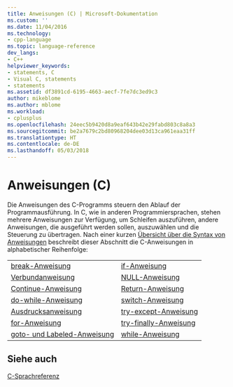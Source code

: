 ```yaml
---
title: Anweisungen (C) | Microsoft-Dokumentation
ms.custom: ''
ms.date: 11/04/2016
ms.technology:
- cpp-language
ms.topic: language-reference
dev_langs:
- C++
helpviewer_keywords:
- statements, C
- Visual C, statements
- statements
ms.assetid: df3891cd-6195-4663-aecf-7fe7dc3ed9c3
author: mikeblome
ms.author: mblome
ms.workload:
- cplusplus
ms.openlocfilehash: 24eec5b9420d8a9eaf643b42e29fabd803c8a8a3
ms.sourcegitcommit: be2a7679c2bd80968204dee03d13ca961eaa31ff
ms.translationtype: HT
ms.contentlocale: de-DE
ms.lasthandoff: 05/03/2018
---
```

# <a name="statements-c"></a>Anweisungen (C)
Die Anweisungen des C-Programms steuern den Ablauf der Programmausführung. In C, wie in anderen Programmiersprachen, stehen mehrere Anweisungen zur Verfügung, um Schleifen auszuführen, andere Anweisungen, die ausgeführt werden sollen, auszuwählen und die Steuerung zu übertragen. Nach einer kurzen [Übersicht über die Syntax von Anweisungen](../c-language/overview-of-c-statements.md) beschreibt dieser Abschnitt die C-Anweisungen in alphabetischer Reihenfolge:  
  
|||  
|-|-|  
|[break-Anweisung](../c-language/break-statement-c.md)|[if-Anweisung](../c-language/if-statement-c.md)|  
|[Verbundanweisung](../c-language/compound-statement-c.md)|[NULL-Anweisung](../c-language/null-statement-c.md)|  
|[Continue-Anweisung](../c-language/continue-statement-c.md)|[Return-Anweisung](../c-language/return-statement-c.md)|  
|[do-while-Anweisung](../c-language/do-while-statement-c.md)|[switch-Anweisung](../c-language/switch-statement-c.md)|  
|[Ausdrucksanweisung](../c-language/expression-statement-c.md)|[try-except-Anweisung](../c-language/try-except-statement-c.md)|  
|[for-Anweisung](../c-language/for-statement-c.md)|[try-finally-Anweisung](../c-language/try-finally-statement-c.md)|  
|[goto- und Labeled-Anweisung](../c-language/goto-and-labeled-statements-c.md)|[while-Anweisung](../c-language/while-statement-c.md)|  
  
## <a name="see-also"></a>Siehe auch  
 [C-Sprachreferenz](../c-language/c-language-reference.md)